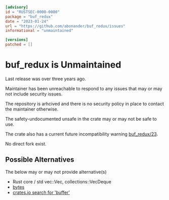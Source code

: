 ```toml
[advisory]
id = "RUSTSEC-0000-0000"
package = "buf_redux"
date = "2023-01-24"
url = "https://github.com/abonander/buf_redux/issues"
informational = "unmaintained"

[versions]
patched = []
```

# buf_redux is Unmaintained

Last release was over three years ago.

Maintainer has been unreachable to respond to any issues that may or may not include security issues.

The repository is arhcived and there is no security policy in place to contact the maintainer otherwise.

The safety-undocumented unsafe in the crate may or may not be safe to use.

The crate also has a current future incompatibility warning [buf_redux/23](https://github.com/abonander/buf_redux/issues/23).

No direct fork exist.

## Possible Alternatives

The below may or may not provide alternative(s)

- Rust core / std vec::Vec, collections::VecDeque
- [bytes](https://crates.io/crates/bytes)
- [crates.io search for 'buffer'](https://crates.io/keywords/buffer)
